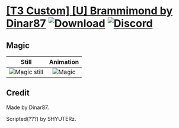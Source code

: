 # [\[T3 Custom\] \[U\] Brammimond by Dinar87](./) [![Download](https://img.shields.io/badge/Download--red?style=social&logo=github)](https://minhaskamal.github.io/DownGit/#/home?url=https://github.com/Klokinator/FE-Repo/tree/main/Battle%20Animations%2FMagi%20-%20Special%2F%5BT3%20Custom%5D%20%5BU%5D%20Brammimond%20by%20Dinar87%2F6.%20Magic%20(Too%20Much%20OAM)) [![Discord](https://img.shields.io/badge/Discord--blue?style=social&logo=discord)](https://discord.gg/C7VNGnyTPA)

## Magic

| Still | Animation |
| :---: | :-------: |
| ![Magic still](./Magic_000.png) | ![Magic](./Magic.gif) |

## Credit

Made by Dinar87.

Scripted(???) by SHYUTERz.
